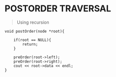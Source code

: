 # POSTORDER TRAVERSAL

> Using recursion 


```
void postOrder(node *root){

    if(root == NULL){
        return;
    }

    preOrder(root->left);
    preOrder(root->right);
    cout << root->data << endl;
}
```
